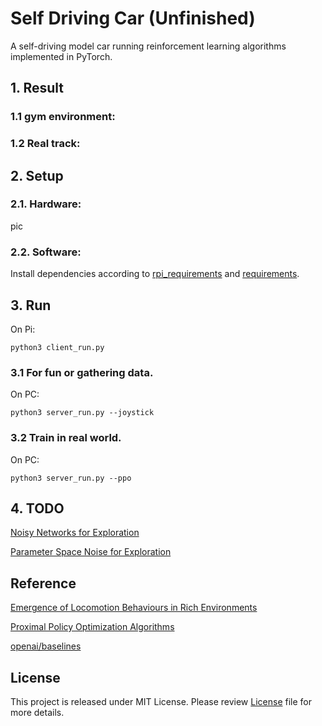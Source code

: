 # Self Driving Car (Unfinished)
A self-driving model car running reinforcement learning algorithms implemented in PyTorch.

## 1. Result

### 1.1 gym environment:

### 1.2 Real track:

## 2. Setup

### 2.1. Hardware:
pic

### 2.2. Software:
Install dependencies according to [rpi_requirements](rpi_requirements) and [requirements](requirements).

## 3. Run
On Pi:
    
    python3 client_run.py
    
### 3.1 For fun or gathering data.
On PC:
    
    python3 server_run.py --joystick

### 3.2 Train in real world.
On PC:

    python3 server_run.py --ppo
## 4. TODO
[Noisy Networks for Exploration](https://arxiv.org/abs/1706.10295)

[Parameter Space Noise for Exploration](https://arxiv.org/abs/1706.01905)


## Reference
[Emergence of Locomotion Behaviours in Rich Environments](https://arxiv.org/abs/1707.02286)

[Proximal Policy Optimization Algorithms](https://arxiv.org/abs/1707.06347)

[openai/baselines](https://github.com/openai/baselines)

## License
This project is released under MIT License.
Please review [License](LICENSE) file for more details.

